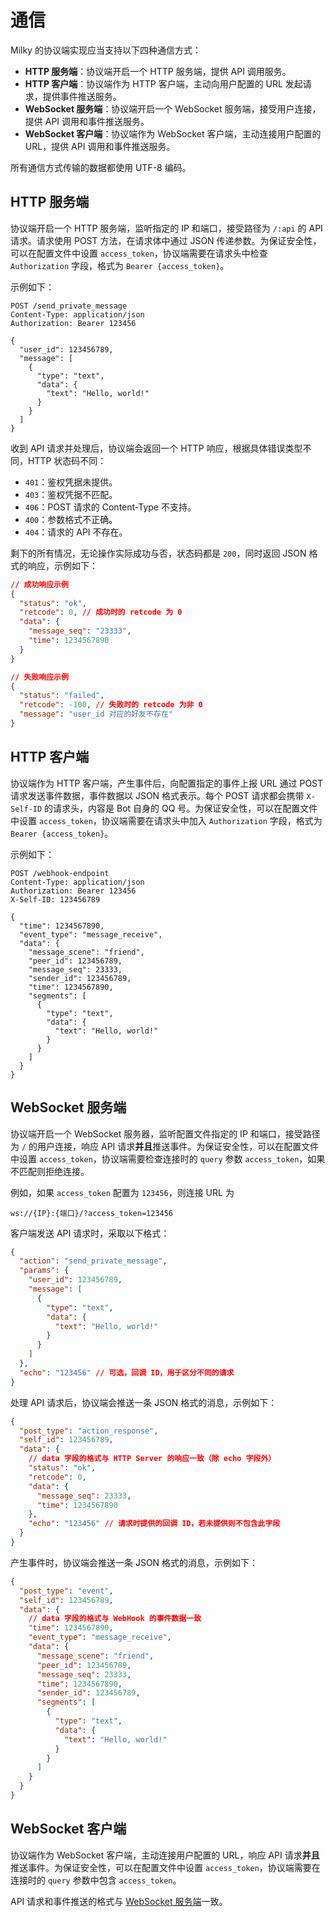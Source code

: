# 通信

Milky 的协议端实现应当支持以下四种通信方式：

- **HTTP 服务端**：协议端开启一个 HTTP 服务端，提供 API 调用服务。
- **HTTP 客户端**：协议端作为 HTTP 客户端，主动向用户配置的 URL 发起请求，提供事件推送服务。
- **WebSocket 服务端**：协议端开启一个 WebSocket 服务端，接受用户连接，提供 API 调用和事件推送服务。
- **WebSocket 客户端**：协议端作为 WebSocket 客户端，主动连接用户配置的 URL，提供 API 调用和事件推送服务。

所有通信方式传输的数据都使用 UTF-8 编码。

## HTTP 服务端

协议端开启一个 HTTP 服务端，监听指定的 IP 和端口，接受路径为 `/:api` 的 API 请求。请求使用 POST 方法，在请求体中通过 JSON 传递参数。为保证安全性，可以在配置文件中设置 `access_token`，协议端需要在请求头中检查 `Authorization` 字段，格式为 `Bearer {access_token}`。

示例如下：

```http
POST /send_private_message
Content-Type: application/json
Authorization: Bearer 123456

{
  "user_id": 123456789,
  "message": [
    {
      "type": "text",
      "data": {
        "text": "Hello, world!"
      }
    }
  ]
}
```

收到 API 请求并处理后，协议端会返回一个 HTTP 响应，根据具体错误类型不同，HTTP 状态码不同：

- `401`：鉴权凭据未提供。
- `403`：鉴权凭据不匹配。
- `406`：POST 请求的 Content-Type 不支持。
- `400`：参数格式不正确。
- `404`：请求的 API 不存在。

剩下的所有情况，无论操作实际成功与否，状态码都是 `200`，同时返回 JSON 格式的响应，示例如下：

```json
// 成功响应示例
{
  "status": "ok",
  "retcode": 0, // 成功时的 retcode 为 0
  "data": {
    "message_seq": "23333",
    "time": 1234567890
  }
}
```

```json
// 失败响应示例
{
  "status": "failed",
  "retcode": -100, // 失败时的 retcode 为非 0
  "message": "user_id 对应的好友不存在"
}
```

## HTTP 客户端

协议端作为 HTTP 客户端，产生事件后，向配置指定的事件上报 URL 通过 POST 请求发送事件数据，事件数据以 JSON 格式表示。每个 POST 请求都会携带 `X-Self-ID` 的请求头，内容是 Bot 自身的 QQ 号。为保证安全性，可以在配置文件中设置 `access_token`，协议端需要在请求头中加入 `Authorization` 字段，格式为 `Bearer {access_token}`。

示例如下：

```http
POST /webhook-endpoint
Content-Type: application/json
Authorization: Bearer 123456
X-Self-ID: 123456789

{
  "time": 1234567890,
  "event_type": "message_receive",
  "data": {
    "message_scene": "friend",
    "peer_id": 123456789,
    "message_seq": 23333,
    "sender_id": 123456789,
    "time": 1234567890,
    "segments": [
      {
        "type": "text",
        "data": {
          "text": "Hello, world!"
        }
      }
    ]
  }
}
```

## WebSocket 服务端

协议端开启一个 WebSocket 服务器，监听配置文件指定的 IP 和端口，接受路径为 `/` 的用户连接，响应 API 请求**并且**推送事件。为保证安全性，可以在配置文件中设置 `access_token`，协议端需要检查连接时的 `query` 参数 `access_token`，如果不匹配则拒绝连接。

例如，如果 `access_token` 配置为 `123456`，则连接 URL 为

```
ws://{IP}:{端口}/?access_token=123456
```

客户端发送 API 请求时，采取以下格式：

```json
{
  "action": "send_private_message",
  "params": {
    "user_id": 123456789,
    "message": [
      {
        "type": "text",
        "data": {
          "text": "Hello, world!"
        }
      }
    ]
  },
  "echo": "123456" // 可选，回调 ID，用于区分不同的请求
}
```

处理 API 请求后，协议端会推送一条 JSON 格式的消息，示例如下：

```json
{
  "post_type": "action_response",
  "self_id": 123456789,
  "data": {
    // data 字段的格式与 HTTP Server 的响应一致（除 echo 字段外）
    "status": "ok",
    "retcode": 0,
    "data": {
      "message_seq": 23333,
      "time": 1234567890
    },
    "echo": "123456" // 请求时提供的回调 ID，若未提供则不包含此字段
  }
}
```

产生事件时，协议端会推送一条 JSON 格式的消息，示例如下：

```json
{
  "post_type": "event",
  "self_id": 123456789,
  "data": {
    // data 字段的格式与 WebHook 的事件数据一致
    "time": 1234567890,
    "event_type": "message_receive",
    "data": {
      "message_scene": "friend",
      "peer_id": 123456789,
      "message_seq": 23333,
      "time": 1234567890,
      "sender_id": 123456789,
      "segments": [
        {
          "type": "text",
          "data": {
            "text": "Hello, world!"
          }
        }
      ]
    }
  }
}
```

## WebSocket 客户端

协议端作为 WebSocket 客户端，主动连接用户配置的 URL，响应 API 请求**并且**推送事件。为保证安全性，可以在配置文件中设置 `access_token`，协议端需要在连接时的 `query` 参数中包含 `access_token`。

API 请求和事件推送的格式与 [WebSocket 服务端](#websocket-服务端)一致。
